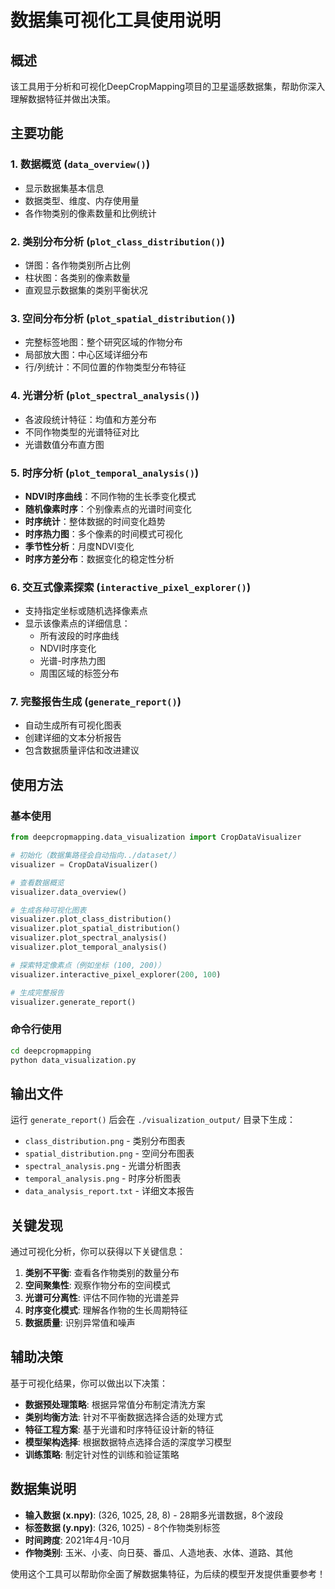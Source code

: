 # 数据集可视化工具使用说明

## 概述

该工具用于分析和可视化DeepCropMapping项目的卫星遥感数据集，帮助你深入理解数据特征并做出决策。

## 主要功能

### 1. 数据概览 (`data_overview()`)
- 显示数据集基本信息
- 数据类型、维度、内存使用量
- 各作物类别的像素数量和比例统计

### 2. 类别分布分析 (`plot_class_distribution()`)
- 饼图：各作物类别所占比例
- 柱状图：各类别的像素数量
- 直观显示数据集的类别平衡状况

### 3. 空间分布分析 (`plot_spatial_distribution()`)
- 完整标签地图：整个研究区域的作物分布
- 局部放大图：中心区域详细分布
- 行/列统计：不同位置的作物类型分布特征

### 4. 光谱分析 (`plot_spectral_analysis()`)
- 各波段统计特征：均值和方差分布
- 不同作物类型的光谱特征对比
- 光谱数值分布直方图

### 5. 时序分析 (`plot_temporal_analysis()`)
- **NDVI时序曲线**：不同作物的生长季变化模式
- **随机像素时序**：个别像素点的光谱时间变化
- **时序统计**：整体数据的时间变化趋势
- **时序热力图**：多个像素的时间模式可视化
- **季节性分析**：月度NDVI变化
- **时序方差分布**：数据变化的稳定性分析

### 6. 交互式像素探索 (`interactive_pixel_explorer()`)
- 支持指定坐标或随机选择像素点
- 显示该像素点的详细信息：
  - 所有波段的时序曲线
  - NDVI时序变化
  - 光谱-时序热力图  
  - 周围区域的标签分布

### 7. 完整报告生成 (`generate_report()`)
- 自动生成所有可视化图表
- 创建详细的文本分析报告
- 包含数据质量评估和改进建议

## 使用方法

### 基本使用
```python
from deepcropmapping.data_visualization import CropDataVisualizer

# 初始化（数据集路径会自动指向../dataset/）
visualizer = CropDataVisualizer()

# 查看数据概览
visualizer.data_overview()

# 生成各种可视化图表
visualizer.plot_class_distribution()
visualizer.plot_spatial_distribution()
visualizer.plot_spectral_analysis()
visualizer.plot_temporal_analysis()

# 探索特定像素点（例如坐标 (100, 200)）
visualizer.interactive_pixel_explorer(200, 100)

# 生成完整报告
visualizer.generate_report()
```

### 命令行使用
```bash
cd deepcropmapping
python data_visualization.py
```

## 输出文件

运行 `generate_report()` 后会在 `./visualization_output/` 目录下生成：

- `class_distribution.png` - 类别分布图表
- `spatial_distribution.png` - 空间分布图表  
- `spectral_analysis.png` - 光谱分析图表
- `temporal_analysis.png` - 时序分析图表
- `data_analysis_report.txt` - 详细文本报告

## 关键发现

通过可视化分析，你可以获得以下关键信息：

1. **类别不平衡**: 查看各作物类别的数量分布
2. **空间聚集性**: 观察作物分布的空间模式
3. **光谱可分离性**: 评估不同作物的光谱差异
4. **时序变化模式**: 理解各作物的生长周期特征
5. **数据质量**: 识别异常值和噪声

## 辅助决策

基于可视化结果，你可以做出以下决策：

- **数据预处理策略**: 根据异常值分布制定清洗方案
- **类别均衡方法**: 针对不平衡数据选择合适的处理方式
- **特征工程方案**: 基于光谱和时序特征设计新的特征
- **模型架构选择**: 根据数据特点选择合适的深度学习模型
- **训练策略**: 制定针对性的训练和验证策略

## 数据集说明

- **输入数据 (x.npy)**: (326, 1025, 28, 8) - 28期多光谱数据，8个波段
- **标签数据 (y.npy)**: (326, 1025) - 8个作物类别标签
- **时间跨度**: 2021年4月-10月
- **作物类别**: 玉米、小麦、向日葵、番瓜、人造地表、水体、道路、其他

使用这个工具可以帮助你全面了解数据集特征，为后续的模型开发提供重要参考！